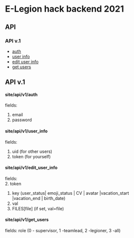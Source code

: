 # E-Legion hack backend 2021
## API
### API v.1 
* [auth](#auth_api)
* [user info](#user_info_api)
* [edit user info](#edit_user_info_api)
* [get users](#get_users_api)
## API v.1
#### <a name="auth_api"> site/api/v1/auth
fields:  
1. email  
2. password  
#### <a name="user_info_api"> site/api/v1/user_info
fields:  
1. uid (for other users)
2. token (for yourself) 
#### <a name="edit_user_info_api"> site/api/v1/edit_user_info
fields:  
2. token
1. key (user_status| emoji_status | CV | avatar |vacation_start |vacation_end | birth_date)
3. val 
4. FILES[file] (if set, val=file)
#### <a name="get_users_api"> site/api/v1/get_users
fields:
role (0 - supervisor, 1 -teamlead, 2 -legioner, 3 -all)

